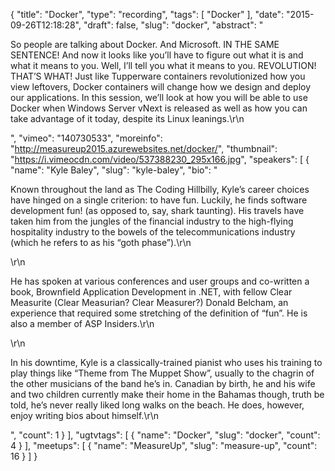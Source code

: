 {
  "title": "Docker",
  "type": "recording",
  "tags": [
    "Docker"
  ],
  "date": "2015-09-26T12:18:28",
  "draft": false,
  "slug": "docker",
  "abstract": "<p>So people are talking about Docker. And Microsoft. IN THE SAME SENTENCE! And now it looks like you’ll have to figure out what it is and what it means to you. Well, I’ll tell you what it means to you. REVOLUTION! THAT’S WHAT! Just like Tupperware containers revolutionized how you view leftovers, Docker containers will change how we design and deploy our applications. In this session, we’ll look at how you will be able to use Docker when Windows Server vNext is released as well as how you can take advantage of it today, despite its Linux leanings.\r\n</p>",
  "vimeo": "140730533",
  "moreinfo": "http://measureup2015.azurewebsites.net/docker/",
  "thumbnail": "https://i.vimeocdn.com/video/537388230_295x166.jpg",
  "speakers": [
    {
      "name": "Kyle Baley",
      "slug": "kyle-baley",
      "bio": "<p>Known throughout the land as The Coding Hillbilly, Kyle’s career choices have hinged on a single criterion: to have fun. Luckily, he finds software development fun! (as opposed to, say, shark taunting). His travels have taken him from the jungles of the financial industry to the high-flying hospitality industry to the bowels of the telecommunications industry (which he refers to as his “goth phase”).\r\n</p>\r\n<p>He has spoken at various conferences and user groups and co-written a book, Brownfield Application Development in .NET, with fellow Clear Measurite (Clear Measurian? Clear Measurer?) Donald Belcham, an experience that required some stretching of the definition of “fun”. He is also a member of ASP Insiders.\r\n</p>\r\n<p>In his downtime, Kyle is a classically-trained pianist who uses his training to play things like “Theme from The Muppet Show”, usually to the chagrin of the other musicians of the band he’s in. Canadian by birth, he and his wife and two children currently make their home in the Bahamas though, truth be told, he’s never really liked long walks on the beach. He does, however, enjoy writing bios about himself.\r\n</p>",
      "count": 1
    }
  ],
  "ugtvtags": [
    {
      "name": "Docker",
      "slug": "docker",
      "count": 4
    }
  ],
  "meetups": [
    {
      "name": "MeasureUp",
      "slug": "measure-up",
      "count": 16
    }
  ]
}